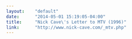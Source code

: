 ```yaml
---
layout:    "default"
date:      "2014-05-01 15:19:05-04:00"
title:     "Nick Cave\'s Letter to MTV (1996)"
link:      "http://www.nick-cave.com/_mtv.php"
---
```

